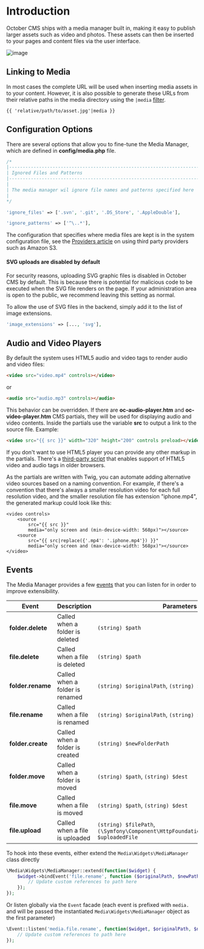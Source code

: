 # Introduction

October CMS ships with a media manager built in, making it easy to publish larger assets such as video and photos. These assets can then be inserted to your pages and content files via the user interface.

![image](https://github.com/octobercms/docs/blob/develop/images/media-manager.png?raw=true)

## Linking to Media

In most cases the complete URL will be used when inserting media assets in to your content. However, it is also possible to generate these URLs from their relative paths in the media directory using the `|media` [filter](../markup/filter-media.md).

```twig
{{ 'relative/path/to/asset.jpg'|media }}
```

## Configuration Options

There are several options that allow you to fine-tune the Media Manager, which are defined in **config/media.php** file.

```php
/*
|--------------------------------------------------------------------------
| Ignored Files and Patterns
|--------------------------------------------------------------------------
|
| The media manager wil ignore file names and patterns specified here
|
*/

'ignore_files' => ['.svn', '.git', '.DS_Store', '.AppleDouble'],

'ignore_patterns' => ['^\..*'],
```

The configuration that specifies where media files are kept is in the system configuration file, see the [Providers article](../media/providers.md) on using third party providers such as Amazon S3.

#### SVG uploads are disabled by default

For security reasons, uploading SVG graphic files is disabled in October CMS by default. This is because there is potential for malicious code to be executed when the SVG file renders on the page. If your administration area is open to the public, we recommend leaving this setting as normal.

To allow the use of SVG files in the backend, simply add it to the list of image extensions.

```php
'image_extensions' => [..., 'svg'],
```

## Audio and Video Players

By default the system uses HTML5 audio and video tags to render audio and video files:

```html
<video src="video.mp4" controls></video>
```

or

```html
<audio src="audio.mp3" controls></audio>
```

This behavior can be overridden. If there are **oc-audio-player.htm** and **oc-video-player.htm** CMS partials, they will be used for displaying audio and video contents. Inside the partials use the variable **src** to output a link to the source file. Example:

```html
<video src="{{ src }}" width="320" height="200" controls preload></video>
```

If you don't want to use HTML5 player you can provide any other markup in the partials. There's a [third-party script](https://html5media.info/) that enables support of HTML5 video and audio tags in older browsers.

As the partials are written with Twig, you can automate adding alternative video sources based on a naming convention. For example, if there's a convention that there's always a smaller resolution video for each full resolution video, and the smaller resolution file has extension "iphone.mp4", the generated markup could look like this:

```twig
<video controls>
    <source
        src="{{ src }}"
        media="only screen and (min-device-width: 568px)"></source>
    <source
        src="{{ src|replace({'.mp4': '.iphone.mp4'}) }}"
        media="only screen and (max-device-width: 568px)"></source>
</video>
```

## Events

The Media Manager provides a few [events](../services/events.md) that you can listen for in order to improve extensibility.

Event | Description | Parameters
------------- | ------------- | -------------
**folder.delete** | Called when a folder is deleted | `(string) $path`
**file.delete** | Called when a file is deleted | `(string) $path`
**folder.rename** | Called when a folder is renamed | `(string) $originalPath`, `(string) $newPath`
**file.rename** | Called when a file is renamed | `(string) $originalPath`, `(string) $newPath`
**folder.create** | Called when a folder is created | `(string) $newFolderPath`
**folder.move** | Called when a folder is moved | `(string) $path`, `(string) $dest`
**file.move** | Called when a file is moved | `(string) $path`, `(string) $dest`
**file.upload** | Called when a file is uploaded | `(string) $filePath`, `(\Symfony\Component\HttpFoundation\File\UploadedFile) $uploadedFile`

To hook into these events, either extend the `Media\Widgets\MediaManager` class directly

```php
\Media\Widgets\MediaManager::extend(function($widget) {
    $widget->bindEvent('file.rename', function ($originalPath, $newPath) {
        // Update custom references to path here
    });
});
```

Or listen globally via the `Event` facade (each event is prefixed with `media.` and will be passed the instantiated `Media\Widgets\MediaManager` object as the first parameter)

```php
\Event::listen('media.file.rename', function($widget, $originalPath, $newPath) {
    // Update custom references to path here
});
```
